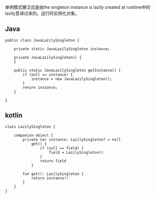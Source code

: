 
单例模式懒汉式是由the singleton instance is lazily created at runtime中的lazily意译过来的。运行时实例化对象。

## Java
```
public class JavaLazilySingleton {

    private static JavaLazilySingleton instance;

    private JavaLazilySingleton() {
    }

    public static JavaLazilySingleton getInstance() {
        if (null == instance) {
            instance = new JavaLazilySingleton();
        }
        return instance;
    }

}
```

## kotlin
```
class LazilySingleton {

    companion object {
        private var instance: LazilySingleton? = null
            get() {
                if (null == field) {
                    field = LazilySingleton()
                }
                return field
            }

        fun get(): LazilySingleton {
            return instance!!
        }
    }
}
```


